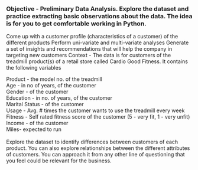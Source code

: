 ### Objective - Preliminary Data Analysis. Explore the dataset and practice extracting basic observations about the data. The idea is for you to get comfortable working in Python.

Come up with a customer profile (characteristics of a customer) of the different products
Perform uni-variate and multi-variate analyses
Generate a set of insights and recommendations that will help the company in targeting new customers
Context - The data is for customers of the treadmill product(s) of a retail store called Cardio Good Fitness. It contains the following variables

Product - the model no. of the treadmill <br>
Age - in no of years, of the customer<br>
Gender - of the customer<br>
Education - in no. of years, of the customer<br>
Marital Status - of the customer<br>
Usage - Avg. # times the customer wants to use the treadmill every week<br>
Fitness - Self rated fitness score of the customer (5 - very fit, 1 - very unfit)<br>
Income - of the customer<br>
Miles- expected to run<br>
<br>
Explore the dataset to identify differences between customers of each product. You can also explore relationships between the different attributes of customers. You can approach it from any other line of questioning that you feel could be relevant for the business.
